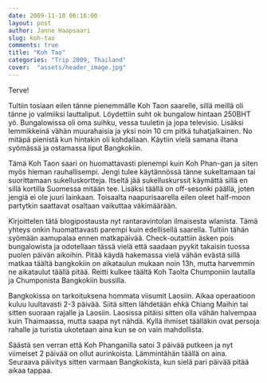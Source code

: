 ```yaml
---
date: 2009-11-10 06:16:00
layout: post
author: Janne Haapsaari
slug: koh-tao
comments: true
title: "Koh Tao"
categories: "Trip 2009, Thailand"
cover:  "assets/header_image.jpg"
---
```


Terve!

Tultiin tosiaan eilen tänne pienemmälle Koh Taon saarelle, sillä meillä oli
tänne jo valmiiksi lauttaliput. Löydettiin suht ok bungalow hintaan 250BHT yö.
Bungalowissa oli oma suihku, vessa tuuletin ja jopa televisio. Lisäksi
lemmikkeinä vähän muurahaisia ja yksi noin 10 cm pitkä tuhatjalkainen. No
mitäpä pienistä kun hintakin oli kohdallaan. Käytiin vielä samana iltana
syömässä ja ostamassa liput Bangkokiin.

Tämä Koh Taon saari on huomattavasti pienempi kuin Koh Phan-gan ja siten myös
hieman rauhallisempi. Jengi tulee käytännössä tänne sukeltamaan tai
suorittamaan sukelluskortteja. Itseltä jää sukelluskurssit käymättä sillä en
sillä kortilla Suomessa mitään tee. Lisäksi täällä on off-sesonki päällä,
joten jengiä ei ole juuri lainkaan. Toisaalta naapurisaarella eilen oleet
half-moon partytkin saattavat osaltaan vaikuttaa väkimäärään.

Kirjoittelen tätä blogipostausta nyt rantaravintolan ilmaisesta wlanista. Tämä
yhteys onkin huomattavasti parempi kuin edellisellä saarella. Tultiin tähän
syömään aamupalaa ennen matkapäivää. Check-outattiin äsken pois bungalowista
ja odotellaan tässä vielä että saadaan pyykit takaisin tuossa puolen päivän
aikoihin. Pitää käydä hakemassa vielä vähän evästä sillä matkaa täältä
bangkokiin on aikataulun mukaan noin 13h, mutta harvemmin ne aikataulut täällä
pitää. Reitti kulkee täältä Koh Taolta Chumponiin lautalla ja Chumponista
Bangkokiin bussilla.

Bangkokissa on tarkoituksena hommata viisumit Laosiin. Aikaa operaatioon kuluu
luultavasti 2-3 päivää. Siitä sitten lähdetään ehkä Chiang Maihin tai sitten
suoraan rajalle ja Laosiin. Laosissa pitäisi sitten olla vähän halvempaa kuin
Thaimaassa, mutta saapa nyt nähdä. Kyllä ihmiset täälläkin ovat persoja
rahalle ja turistia ukotetaan aina kun se on vain mahdollista.

Säästä sen verran että Koh Phanganilla satoi 3 päivää putkeen ja nyt viimeiset
2 päivää on ollut aurinkoista. Lämmintähän täällä on aina. Seuraava päivitys
sitten varmaan Bangkokista, kun sielä pari päivää pitää aikaa tappaa.
